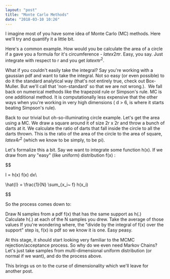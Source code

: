 ```yaml
---
layout: "post"
title: "Monte Carlo Methods"
date: "2018-03-10 10:26"
---
```


I imagine most of you have some idea of Monte Carlo (MC) methods. Here we'll try and quantify it a little bit.

Here's a common example. How would you be calculate the area of a circle if a gave you a formula for it's circumference - $latex 2 \pi r$. Easy, you say. Just integrate with respect to r and you get $latex \pi r^2$.

What if you couldn't easily take the integral? Say you're working with a gaussian pdf and want to take the integral. Not so easy (or even possible) to do it the standard analytical way (that's not entirely true, check out Box-Muller. But we'll call that 'non-standard' so that we are not wrong.).  We fall back on numerical methods like the trapezoid rule or Simpson's rule. MC is one additional method. It is computationally less expensive that the other ways when you're working in very high dimensions ( d > 6, is where it starts beating Simpson's rule).

Back to our trivial but oh-so-illuminating circle example. Let's get the area using a MC. We draw a square around it of size 2r x 2r and throw a bunch of darts at it. We calculate the ratio of darts that fall inside the circle to all the darts thrown. This is the ratio of the area of the circle to the area of square, $latex 4r^2$ (which we know to be simply, to be pi).

Let's formalize this a bit. Say we want to integrate some function h(x). If we draw from any "easy" (like uniform) distribution f(x) :

$$

I = h(x) f(x) dx\\

\hat{I} = \frac{1}{N} \sum_{x_i~ f} h(x_i)

$$

So the process comes down to:

Draw N samples from a pdf f(x) that has the same support as h(.)
Calculate h(.) at each of the N samples you drew.
Take the average of those values
If you're wondering where, the "divide by the integral of f(x) over the support" step is, f(x) is pdf so we know it is one. Easy peasy.

At this stage, it should start looking very familiar to the MCMC rejection/acceptance process. So why do we even need Markov Chains? Let's just take samples from multi-dimensional uniform distribution (or normal if we want), and do the process above.

This brings us on to the curse of dimensionality which we'll leave for another post.
